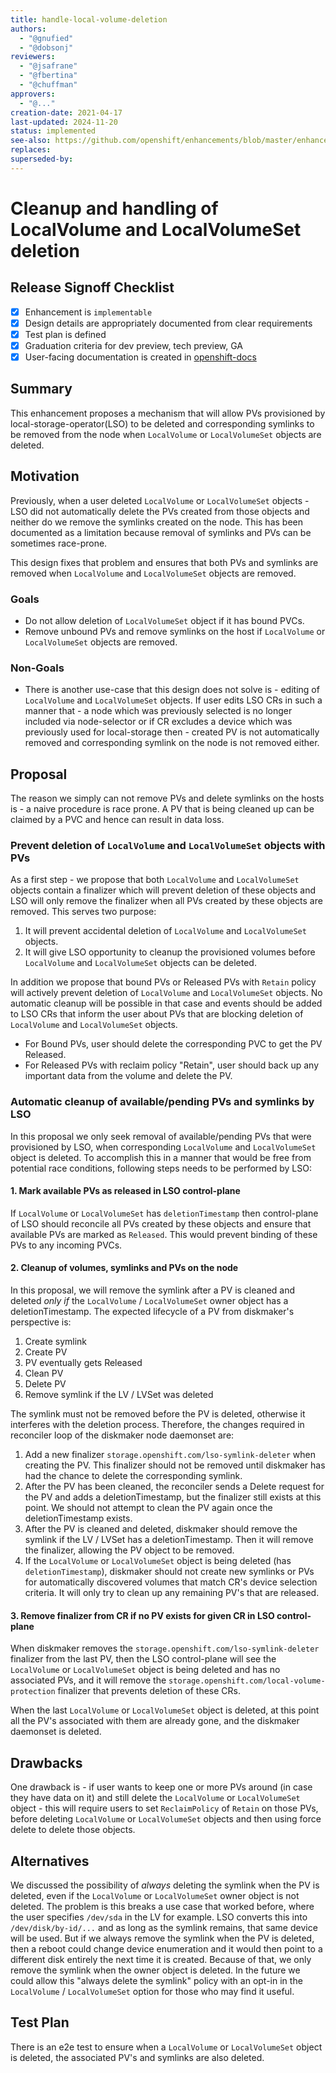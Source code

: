 ```yaml
---
title: handle-local-volume-deletion
authors:
  - "@gnufied"
  - "@dobsonj"
reviewers:
  - "@jsafrane"
  - "@fbertina"
  - "@chuffman"
approvers:
  - "@..."
creation-date: 2021-04-17
last-updated: 2024-11-20
status: implemented
see-also: https://github.com/openshift/enhancements/blob/master/enhancements/storage/cleanup-lso-symlink.md
replaces:
superseded-by:
---
```


# Cleanup and handling of LocalVolume and LocalVolumeSet deletion

## Release Signoff Checklist

- [x] Enhancement is `implementable`
- [x] Design details are appropriately documented from clear requirements
- [x] Test plan is defined
- [x] Graduation criteria for dev preview, tech preview, GA
- [x] User-facing documentation is created in [openshift-docs](https://github.com/openshift/openshift-docs/)

## Summary

This enhancement proposes a mechanism that will allow PVs provisioned by local-storage-operator(LSO) to be deleted and corresponding symlinks to be removed from the node when `LocalVolume` or `LocalVolumeSet` objects are deleted.

## Motivation

Previously, when a user deleted `LocalVolume` or `LocalVolumeSet` objects - LSO did not automatically delete the PVs created from those objects and neither do we remove the symlinks created on the node. This has been documented as a limitation because removal of symlinks and PVs can be sometimes race-prone.

This design fixes that problem and ensures that both PVs and symlinks are removed when `LocalVolume` and `LocalVolumeSet` objects are removed.

### Goals

* Do not allow deletion of `LocalVolumeSet` object if it has bound PVCs.
* Remove unbound PVs and remove symlinks on the host if `LocalVolume` or `LocalVolumeSet` objects are removed.

### Non-Goals

* There is another use-case that this design does not solve is - editing of `LocalVolume` and `LocalVolumeSet` objects. If user edits LSO CRs in such a manner that - a node which was previously selected is no longer included via
node-selector or if CR excludes a device which was previously used for local-storage then - created PV is not automatically removed and corresponding symlink on the node is not removed either.

## Proposal

The reason we simply can not remove PVs and delete symlinks on the hosts is - a naive procedure is race prone. A PV that is being cleaned up can be claimed by a PVC and hence can result in data loss.

### Prevent deletion of `LocalVolume` and `LocalVolumeSet` objects with PVs

As a first step - we propose that both `LocalVolume` and `LocalVolumeSet` objects contain a finalizer which will prevent deletion of these objects and LSO will only remove the finalizer when all
PVs created by these objects are removed.  This serves two purpose:

1. It will prevent accidental deletion of `LocalVolume` and `LocalVolumeSet` objects.
2. It will give LSO opportunity to cleanup the provisioned volumes before `LocalVolume` and `LocalVolumeSet` objects can be deleted.

In addition we propose that bound PVs or Released PVs with `Retain` policy will actively prevent deletion of `LocalVolume` and `LocalVolumeSet` objects.
No automatic cleanup will be possible in that case and events should be added to LSO CRs that inform the user about PVs that are blocking deletion of `LocalVolume` and `LocalVolumeSet` objects.

* For Bound PVs, user should delete the corresponding PVC to get the PV Released.
* For Released PVs with reclaim policy "Retain", user should back up any important data from the volume and delete the PV.


### Automatic cleanup of available/pending PVs and symlinks by LSO

In this proposal we only seek removal of available/pending PVs that were provisioned by LSO, when corresponding `LocalVolume` and `LocalVolumeSet` object is deleted. To accomplish this in a manner that
would be free from potential race conditions, following steps needs to be performed by LSO:

#### 1. Mark available PVs as released in LSO control-plane

If `LocalVolume` or `LocalVolumeSet` has `deletionTimestamp` then control-plane of LSO should reconcile all PVs created by these objects and ensure that available PVs are marked as `Released`.
This would prevent binding of these PVs to any incoming PVCs.

#### 2. Cleanup of volumes, symlinks and PVs on the node

In this proposal, we will remove the symlink after a PV is cleaned and deleted _only if_ the `LocalVolume` / `LocalVolumeSet` owner object has a deletionTimestamp. The expected lifecycle of a PV from diskmaker's perspective is:

1. Create symlink
2. Create PV
3. PV eventually gets Released
4. Clean PV
5. Delete PV
6. Remove symlink if the LV / LVSet was deleted

The symlink must not be removed before the PV is deleted, otherwise it interferes with the deletion process. Therefore, the changes required in reconciler loop of the diskmaker node daemonset are:

1. Add a new finalizer `storage.openshift.com/lso-symlink-deleter` when creating the PV. This finalizer should not be removed until diskmaker has had the chance to delete the corresponding symlink.
2. After the PV has been cleaned, the reconciler sends a Delete request for the PV and adds a deletionTimestamp, but the finalizer still exists at this point. We should not attempt to clean the PV again once the deletionTimestamp exists.
3. After the PV is cleaned and deleted, diskmaker should remove the symlink if the LV / LVSet has a deletionTimestamp. Then it will remove the finalizer, allowing the PV object to be removed.
4. If the `LocalVolume` or `LocalVolumeSet` object is being deleted (has `deletionTimestamp`), diskmaker should not create new symlinks or PVs for automatically discovered volumes that match CR's device selection criteria. It will only try to clean up any remaining PV's that are released.

#### 3. Remove finalizer from CR if no PV exists for given CR in LSO control-plane

When diskmaker removes the `storage.openshift.com/lso-symlink-deleter` finalizer from the last PV, then the LSO control-plane will see the `LocalVolume` or `LocalVolumeSet` object is being deleted and has no associated PVs, and it will remove the `storage.openshift.com/local-volume-protection` finalizer that prevents deletion of these CRs.

When the last `LocalVolume` or `LocalVolumeSet` object is deleted, at this point all the PV's associated with them are already gone, and the diskmaker daemonset is deleted.

## Drawbacks

One drawback is - if user wants to keep one or more PVs around (in case they have data on it) and still delete the `LocalVolume` or `LocalVolumeSet` object - this will require users to set `ReclaimPolicy` of `Retain` on those PVs, before deleting `LocalVolume` or `LocalVolumeSet` objects and then using force delete to delete those objects.

## Alternatives

We discussed the possibility of _always_ deleting the symlink when the PV is deleted, even if the `LocalVolume` or `LocalVolumeSet` owner object is not deleted.
The problem is this breaks a use case that worked before, where the user specifies `/dev/sda` in the LV for example.
LSO converts this into `/dev/disk/by-id/...` and as long as the symlink remains, that same device will be used.
But if we always remove the symlink when the PV is deleted, then a reboot could change device enumeration and it would then point to a different disk entirely the next time it is created.
Because of that, we only remove the symlink when the owner object is deleted. In the future we could allow this "always delete the symlink" policy with an opt-in in the `LocalVolume` / `LocalVolumeSet` option for those who may find it useful.

## Test Plan

There is an e2e test to ensure when a `LocalVolume` or `LocalVolumeSet` object is deleted, the associated PV's and symlinks are also deleted.
